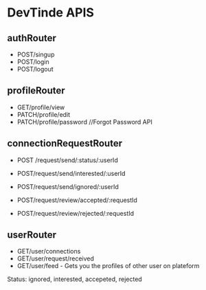 # DevTinde APIS

## authRouter
- POST/singup
- POST/login
- POST/logout

## profileRouter
- GET/profile/view
- PATCH/profile/edit
- PATCH/profile/password //Forgot Password API

## connectionRequestRouter
- POST /request/send/:status/:userId

- POST/request/send/interested/:userId
- POST/request/send/ignored/:userId

- POST/request/review/accepted/:requestId
- POST/request/review/rejected/:requestId

## userRouter
- GET/user/connections
- GET/user/request/received
- GET/user/feed - Gets you the profiles of other user on plateform

Status: ignored, interested, accepeted, rejected